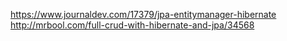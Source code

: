 https://www.journaldev.com/17379/jpa-entitymanager-hibernate
http://mrbool.com/full-crud-with-hibernate-and-jpa/34568
